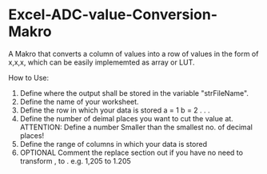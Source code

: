 # Excel-ADC-value-Conversion-Makro
A Makro that converts a column of values into a row of values in the form of x,x,x, which can be easily implememted as array or LUT.

How to Use:

1. Define where the output shall be stored in the variable "strFileName".
2. Define the name of your worksheet.
3. Define the row in which your data is stored
    a = 1
    b = 2
    .
    .
    .
4. Define the number of deimal places you want to cut the value at.
    ATTENTION: Define a number Smaller than the smallest no. of decimal places!
5. Define the range of columns in which your data is stored
5. OPTIONAL
    Comment the replace section out if you have no need to transform , to .
    e.g. 1,205 to 1.205
